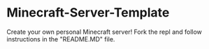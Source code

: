 # Minecraft-Server-Template
Create your own personal Minecraft server! Fork the repl and follow instructions in the "README.MD" file.
